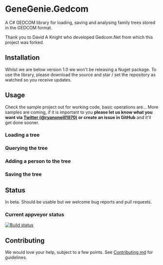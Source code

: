 # GeneGenie.Gedcom

A C# GEDCOM library for loading, saving and analysing family trees stored in the GEDCOM format.

Thank you to David A Knight who developed Gedcom.Net from which this project was forked.

## Installation

Whilst we are below version 1.0 we won't be releasing a Nuget package. To use the library, please download the source and star / set the repository as watched so you receive updates.

## Usage

Check the sample project out for working code, basic operations are...
More samples are coming, if it is important to you **please let us know what you want via [Twitter (@ryanoneill1970)](https://twitter.com/ryanoneill1970) or create an issue in GitHub** and it'll get done sooner.

### Loading a tree
### Querying the tree
### Adding a person to the tree
### Saving the tree

## Status

In beta. Should be usable but we welcome bug reports and pull requests.

### Current appveyor status
[![Build status](https://ci.appveyor.com/api/projects/status/5o7cb79h0p7gci61?svg=true)](https://ci.appveyor.com/project/RyanONeill1970/genegenie-gedcom)

## Contributing

We would love your help, subject to a few points. See [Contributing.md](Contributing.md) for guidelines.
